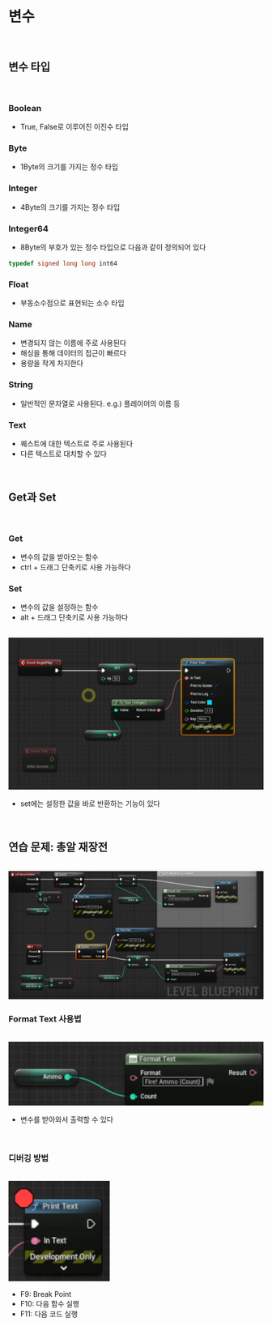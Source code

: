 # 변수

<br>

## 변수 타입

<br>

### Boolean
- True, False로 이루어진 이진수 타입
### Byte
- 1Byte의 크기를 가지는 정수 타입
### Integer
- 4Byte의 크기를 가지는 정수 타입
### Integer64
- 8Byte의 부호가 있는 정수 타입으로 다음과 같이 정의되어 있다
```cpp
typedef signed long long int64
```

### Float
- 부동소수점으로 표현되는 소수 타입
### Name
- 변경되지 않는 이름에 주로 사용된다
- 해싱을 통해 데이터의 접근이 빠르다
- 용량을 작게 차지한다
### String
- 일반적인 문자열로 사용된다. e.g.) 플레이어의 이름 등
### Text
- 퀘스트에 대한 텍스트로 주로 사용된다
- 다른 텍스트로 대치할 수 있다

<br>

## Get과 Set

<br>

### Get
- 변수의 값을 받아오는 함수
- ctrl + 드래그 단축키로 사용 가능하다

### Set
- 변수의 값을 설정하는 함수
- alt + 드래그 단축키로 사용 가능하다

<br>

<img src="../images/UE5_BluePrint/Set.png" width = 600>

- set에는 설정한 값을 바로 반환하는 기능이 있다

<br>

## 연습 문제: 총알 재장전

<br>

<img src="../images/UE5_BluePrint/Reload.png" width = 600>

<br>

### Format Text 사용법

<br>

<img src="../images/UE5_BluePrint/FormatText.png" width = 600>

- 변수를 받아와서 출력할 수 있다

<br>

### 디버깅 방법

<br>

<img src="../images/UE5_BluePrint/Debuging.png" width = 200>

- F9: Break Point
- F10: 다음 함수 실행
- F11: 다음 코드 실행